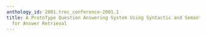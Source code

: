 ```yaml
---
anthology_id: 2001.trec_conference-2001.1
title: A ProtoType Question Answering System Using Syntactic and Semantic Information
  for Answer Retrieval
---
```

